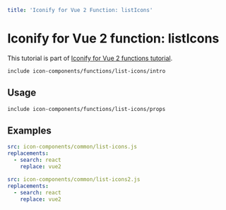 ```yaml
title: 'Iconify for Vue 2 Function: listIcons'
```

# Iconify for Vue 2 function: listIcons

This tutorial is part of [Iconify for Vue 2 functions tutorial](./index.md#functions).

`include icon-components/functions/list-icons/intro`

## Usage

`include icon-components/functions/list-icons/props`

## Examples

```yaml
src: icon-components/common/list-icons.js
replacements:
  - search: react
    replace: vue2
```

```yaml
src: icon-components/common/list-icons2.js
replacements:
  - search: react
    replace: vue2
```
